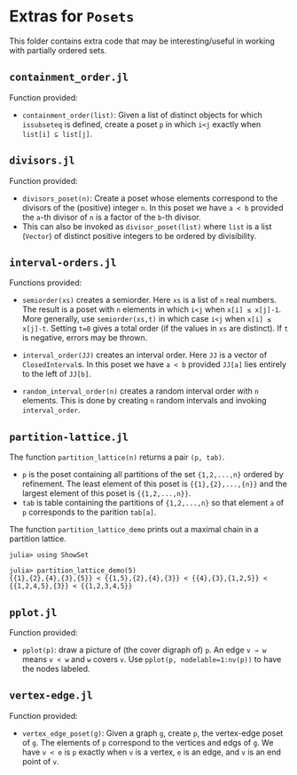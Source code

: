 # Extras for `Posets`

This folder contains extra code that may be interesting/useful
in working with partially ordered sets.

## `containment_order.jl`

Function provided:

*  `containment_order(list)`:
  Given a list of distinct objects for which `issubseteq` is defined, 
  create a poset `p` in which `i<j` exactly when `list[i] ⊆ list[j]`.

## `divisors.jl`

Function provided:

* `divisors_poset(n)`: Create a poset whose elements correspond to the divisors of 
  the (positive) integer `n`. In this poset we have `a < b` provided the `a`-th divisor of `n`
  is a factor of the `b`-th divisor. 
* This can also be invoked as `divisor_poset(list)` where `list` is a list (`Vector`) of 
distinct positive integers to be ordered by divisibility. 



## `interval-orders.jl`

Functions provided:

* `semiorder(xs)` creates a semiorder. Here `xs` is a list of `n` real numbers. 
The result is a poset with `n` elements in which `i<j` when `x[i] ≤ x[j]-1`. 
More generally, use `semiorder(xs,t)` in which case `i<j` when `x[i] ≤ x[j]-t`. 
Setting `t=0` gives a total order (if the values in `xs` are distinct). 
If `t` is negative, errors may be thrown. 

* `interval_order(JJ)` creates an interval order. Here `JJ` is a vector of
`ClosedInterval`s. In this poset we have `a < b` provided `JJ[a]` lies entirely
to the left of `JJ[b]`.

* `random_interval_order(n)` creates a random interval order with `n` elements. This is done by
creating `n` random intervals and invoking `interval_order`. 

## `partition-lattice.jl`

The function `partition_lattice(n)` returns a pair `(p, tab)`. 
* `p` is the poset containing all partitions of the set `{1,2,...,n}` ordered by refinement. 
  The least element of this poset is `{{1},{2},...,{n}}` and the largest element of this poset is `{{1,2,...,n}}`.
* `tab` is table containing the partitions of `{1,2,...,n}` so that element `a` of `p` 
  corresponds to the parition `tab[a]`.

The function `partition_lattice_demo` prints out a maximal chain in a partition lattice. 
```
julia> using ShowSet

julia> partition_lattice_demo(5)
{{1},{2},{4},{3},{5}} < {{1,5},{2},{4},{3}} < {{4},{3},{1,2,5}} < {{1,2,4,5},{3}} < {{1,2,3,4,5}}
```



## `pplot.jl`

Function provided:
* `pplot(p)`: draw a picture of (the cover digraph of) `p`. An edge `v → w` means 
`v < w` and `w` covers `v`. Use `pplot(p, nodelable=1:nv(p))` to have the nodes labeled.

## `vertex-edge.jl`

Function provided:

* `vertex_edge_poset(g)`: Given a graph `g`, create `p`, the vertex-edge poset of `g`.
  The elements of `p` correspond to the vertices and edgs of
  `g`. We have `v < e` is `p` exactly when `v` is a vertex, 
  `e` is an edge, and `v` is an end point of `v`.